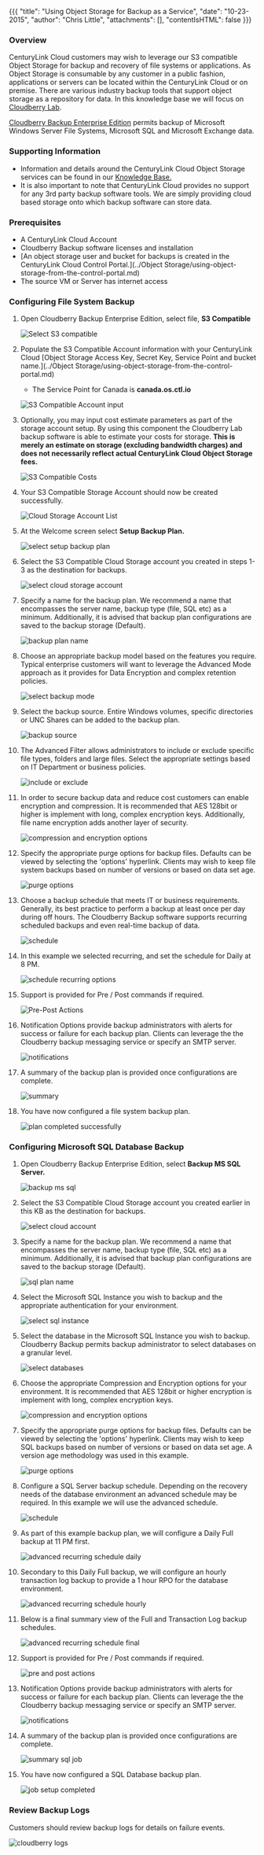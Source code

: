 {{{
  "title": "Using Object Storage for Backup as a Service",
  "date": "10-23-2015",
  "author": "Chris Little",
  "attachments": [],
  "contentIsHTML": false
}}}

### Overview
CenturyLink Cloud customers may wish to leverage our S3 compatible Object Storage for backup and recovery of file systems or applications. As Object Storage is consumable by any customer in a public fashion, applications or servers can be located within the CenturyLink Cloud or on premise. There are various industry backup tools that support object storage as a repository for data. In this knowledge base we will focus on [Cloudberry Lab](//www.cloudberrylab.com).

[Cloudberry Backup Enterprise Edition](//www.cloudberrylab.com/enterprise-cloud-backup-software.aspx) permits backup of Microsoft Windows Server File Systems, Microsoft SQL and Microsoft Exchange data.

### Supporting Information
* Information and details around the CenturyLink Cloud Object Storage services can be found in our [Knowledge Base.](//www.ctl.io/knowledge-base/object-storage)
* It is also important to note that CenturyLink Cloud provides no support for any 3rd party backup software tools. We are simply providing cloud based storage onto which backup software can store data.

### Prerequisites
* A CenturyLink Cloud Account
* Cloudberry Backup software licenses and installation
* [An object storage user and bucket for backups is created in the CenturyLink Cloud Control Portal.](../Object Storage/using-object-storage-from-the-control-portal.md)
* The source VM or Server has internet access

### Configuring File System Backup
1. Open Cloudberry Backup Enterprise Edition, select file, **S3 Compatible**

    ![Select S3 compatible](../images/using-object-storage-for-backup-as-a-service-01.png)

2. Populate the S3 Compatible Account information with your CenturyLink Cloud [Object Storage Access Key, Secret Key, Service Point and bucket name.](../Object Storage/using-object-storage-from-the-control-portal.md)
    * The Service Point for Canada is **canada.os.ctl.io**

    ![S3 Compatible Account input](../images/using-object-storage-for-backup-as-a-service-02.png)

3. Optionally, you may input cost estimate parameters as part of the storage account setup. By using this component the Cloudberry Lab backup software is able to estimate your costs for storage. **This is merely an estimate on storage (excluding bandwidth charges) and does not necessarily reflect actual CenturyLink Cloud Object Storage fees.**

    ![S3 Compatible Costs](../images/using-object-storage-for-backup-as-a-service-03.png)

4. Your S3 Compatible Storage Account should now be created successfully.

    ![Cloud Storage Account List](../images/using-object-storage-for-backup-as-a-service-04.png)

5. At the Welcome screen select **Setup Backup Plan.**

    ![select setup backup plan](../images/using-object-storage-for-backup-as-a-service-05.png)

6. Select the S3 Compatible Cloud Storage account you created in steps 1-3 as the destination for backups.

    ![select cloud storage account](../images/using-object-storage-for-backup-as-a-service-06.png)

7. Specify a name for the backup plan. We recommend a name that encompasses the server name, backup type (file, SQL etc) as a minimum. Additionally, it is advised that backup plan configurations are saved to the backup storage (Default).

    ![backup plan name](../images/using-object-storage-for-backup-as-a-service-07.png)

8. Choose an appropriate backup model based on the features you require. Typical enterprise customers will want to leverage the Advanced Mode approach as it provides for Data Encryption and complex retention policies.

    ![select backup mode](../images/using-object-storage-for-backup-as-a-service-08.png)

9. Select the backup source. Entire Windows volumes, specific directories or UNC Shares can be added to the backup plan.

    ![backup source](../images/using-object-storage-for-backup-as-a-service-09.png)

10. The Advanced Filter allows administrators to include or exclude specific file types, folders and large files. Select the appropriate settings based on IT Department or business policies.

    ![include or exclude](../images/using-object-storage-for-backup-as-a-service-10.png)

11. In order to secure backup data and reduce cost customers can enable encryption and compression. It is recommended that AES 128bit or higher is implement with long, complex encryption keys. Additionally, file name encryption adds another layer of security.

    ![compression and encryption options](../images/using-object-storage-for-backup-as-a-service-11.png)

12. Specify the appropriate purge options for backup files. Defaults can be viewed by selecting the 'options' hyperlink. Clients may wish to keep file system backups based on number of versions or based on data set age.

    ![purge options](../images/using-object-storage-for-backup-as-a-service-12.png)

13. Choose a backup schedule that meets IT or business requirements. Generally, its best practice to perform a backup at least once per day during off hours. The Cloudberry Backup software supports recurring scheduled backups and even real-time backup of data.

    ![schedule](../images/using-object-storage-for-backup-as-a-service-13.png)

14. In this example we selected recurring, and set the schedule for Daily at 8 PM.

    ![schedule recurring options](../images/using-object-storage-for-backup-as-a-service-14.png)

15. Support is provided for Pre / Post commands if required.

    ![Pre-Post Actions](../images/using-object-storage-for-backup-as-a-service-15.png)

16. Notification Options provide backup administrators with alerts for success or failure for each backup plan. Clients can leverage the the Cloudberry backup messaging service or specify an SMTP server.

    ![notifications](../images/using-object-storage-for-backup-as-a-service-16.png)

17. A summary of the backup plan is provided once configurations are complete.

    ![summary](../images/using-object-storage-for-backup-as-a-service-17.png)

18. You have now configured a file system backup plan.

    ![plan completed successfully](../images/using-object-storage-for-backup-as-a-service-18.png)

### Configuring Microsoft SQL Database Backup
1. Open Cloudberry Backup Enterprise Edition, select **Backup MS SQL Server.**

    ![backup ms sql](../images/using-object-storage-for-backup-as-a-service-19.png)

2. Select the S3 Compatible Cloud Storage account you created earlier in this KB as the destination for backups.

    ![select cloud account](../images/using-object-storage-for-backup-as-a-service-20.png)

3. Specify a name for the backup plan. We recommend a name that encompasses the server name, backup type (file, SQL etc) as a minimum. Additionally, it is advised that backup plan configurations are saved to the backup storage (Default).

    ![sql plan name](../images/using-object-storage-for-backup-as-a-service-21.png)

4. Select the Microsoft SQL Instance you wish to backup and the appropriate authentication for your environment.

    ![select sql instance](../images/using-object-storage-for-backup-as-a-service-22.png)

5. Select the database in the Microsoft SQL Instance you wish to backup. Cloudberry Backup permits backup administrator to select databases on a granular level.

    ![select databases](../images/using-object-storage-for-backup-as-a-service-23.png)

6. Choose the appropriate Compression and Encryption options for your environment. It is recommended that AES 128bit or higher encryption is implement with long, complex encryption keys.

    ![compression and encryption options](../images/using-object-storage-for-backup-as-a-service-24.png)

7. Specify the appropriate purge options for backup files. Defaults can be viewed by selecting the 'options' hyperlink. Clients may wish to keep SQL backups based on number of versions or based on data set age. A version age methodology was used in this example.

    ![purge options](../images/using-object-storage-for-backup-as-a-service-25.png)

8. Configure a SQL Server backup schedule. Depending on the recovery needs of the database environment an advanced schedule may be required. In this example we will use the advanced schedule.

    ![schedule](../images/using-object-storage-for-backup-as-a-service-26.png)

9. As part of this example backup plan, we will configure a Daily Full backup at 11 PM first.

    ![advanced recurring schedule daily](../images/using-object-storage-for-backup-as-a-service-27.png)

10. Secondary to this Daily Full backup, we will configure an hourly transaction log backup to provide a 1 hour RPO for the database environment.

    ![advanced recurring schedule hourly](../images/using-object-storage-for-backup-as-a-service-28.png)

11. Below is a final summary view of the Full and Transaction Log backup schedules.

    ![advanced recurring schedule final](../images/using-object-storage-for-backup-as-a-service-29.png)

12. Support is provided for Pre / Post commands if required.

    ![pre and post actions](../images/using-object-storage-for-backup-as-a-service-30.png)

13. Notification Options provide backup administrators with alerts for success or failure for each backup plan. Clients can leverage the the Cloudberry backup messaging service or specify an SMTP server.

    ![notifications](../images/using-object-storage-for-backup-as-a-service-31.png)

14. A summary of the backup plan is provided once configurations are complete.

    ![summary sql job](../images/using-object-storage-for-backup-as-a-service-32.png)

15. You have now configured a SQL Database backup plan.

    ![job setup completed](../images/using-object-storage-for-backup-as-a-service-33.png)

### Review Backup Logs
Customers should review backup logs for details on failure events.

![cloudberry logs](../images/using-object-storage-for-backup-as-a-service-34.png)
